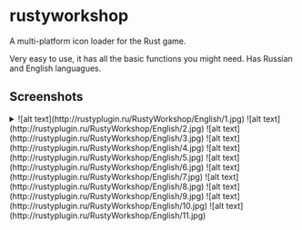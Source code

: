 # rustyworkshop
A multi-platform icon loader for the Rust game.

Very easy to use, it has all the basic functions you might need. Has Russian and English languagues.

## Screenshots

<details>
   <summary>
  ![alt text](http://rustyplugin.ru/RustyWorkshop/English/1.jpg)
  ![alt text](http://rustyplugin.ru/RustyWorkshop/English/2.jpg)
  ![alt text](http://rustyplugin.ru/RustyWorkshop/English/3.jpg)
  ![alt text](http://rustyplugin.ru/RustyWorkshop/English/4.jpg)
  ![alt text](http://rustyplugin.ru/RustyWorkshop/English/5.jpg)
  ![alt text](http://rustyplugin.ru/RustyWorkshop/English/6.jpg)
  ![alt text](http://rustyplugin.ru/RustyWorkshop/English/7.jpg)
  ![alt text](http://rustyplugin.ru/RustyWorkshop/English/8.jpg)
  ![alt text](http://rustyplugin.ru/RustyWorkshop/English/9.jpg)
  ![alt text](http://rustyplugin.ru/RustyWorkshop/English/10.jpg)
  ![alt text](http://rustyplugin.ru/RustyWorkshop/English/11.jpg)
  </summary>
</details>
